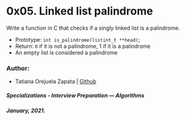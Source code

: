 # 0x05. Linked list palindrome

Write a function in C that checks if a singly linked list is a palindrome.

* Prototype: `int is_palindrome(listint_t **head)`;
* Return: `0` if it is not a palindrome, 1 if it is a palindrome
* An empty list is considered a palindrome

### Author:
* Tatiana Orejuela Zapata | [Github](https://github.com/tatsOre)

##### Specializations - Interview Preparation ― Algorithms
##### January, 2021. 
